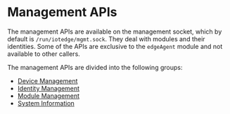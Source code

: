 # Management APIs

The management APIs are available on the management socket, which by default is `/run/iotedge/mgmt.sock`. They deal with modules and their identities. Some of the APIs are exclusive to the `edgeAgent` module and not available to other callers.

The management APIs are divided into the following groups:
- [Device Management](doc/device_management.md)
- [Identity Management](doc/identity_management.md)
- [Module Management](doc/module_management.md)
- [System Information](doc/system_information.md)
